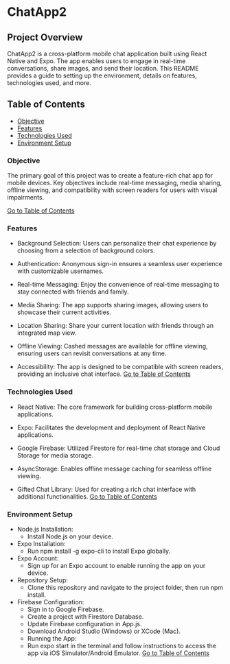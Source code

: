# ChatApp2

## Project Overview
ChatApp2 is a cross-platform mobile chat application built using React Native and Expo. The app enables users to engage in real-time conversations, share images, and send their location. This README provides a guide to setting up the environment, details on features, technologies used, and more.

## Table of Contents
* [Objective](#objective)
* [Features](#features)
* [Technologies Used](#technologies-used)
* [Environment Setup](#environment-setup)


### Objective
The primary goal of this project was to create a feature-rich chat app for mobile devices. Key objectives include real-time messaging, media sharing, offline viewing, and compatibility with screen readers for users with visual impairments.

[Go to Table of Contents](#table-of-contents)

### Features
* Background Selection: Users can personalize their chat experience by choosing from a selection of background colors.

* Authentication: Anonymous sign-in ensures a seamless user experience with customizable usernames.

* Real-time Messaging: Enjoy the convenience of real-time messaging to stay connected with friends and family.

* Media Sharing: The app supports sharing images, allowing users to showcase their current activities.

* Location Sharing: Share your current location with friends through an integrated map view.

* Offline Viewing: Cashed messages are available for offline viewing, ensuring users can revisit conversations at any time.

* Accessibility: The app is designed to be compatible with screen readers, providing an inclusive chat interface.
[Go to Table of Contents](#table-of-contents)

### Technologies Used
* React Native: The core framework for building cross-platform mobile applications.

* Expo: Facilitates the development and deployment of React Native applications.

* Google Firebase: Utilized Firestore for real-time chat storage and Cloud Storage for media storage.

* AsyncStorage: Enables offline message caching for seamless offline viewing.

* Gifted Chat Library: Used for creating a rich chat interface with additional functionalities.
[Go to Table of Contents](#table-of-contents)

### Environment Setup
* Node.js Installation:
    - Install Node.js on your device.
* Expo Installation:
    - Run npm install -g expo-cli to install Expo globally.
* Expo Account:
    - Sign up for an Expo account to enable running the app on your device.
* Repository Setup:
    - Clone this repository and navigate to the project folder, then run npm install.
* Firebase Configuration:
    - Sign in to Google Firebase.
    - Create a project with Firestore Database.
    - Update Firebase configuration in App.js.
    - Download Android Studio (Windows) or XCode (Mac).
    - Running the App:
    - Run expo start in the terminal and follow instructions to access the app via iOS Simulator/Android Emulator.
    [Go to Table of Contents](#table-of-contents)
